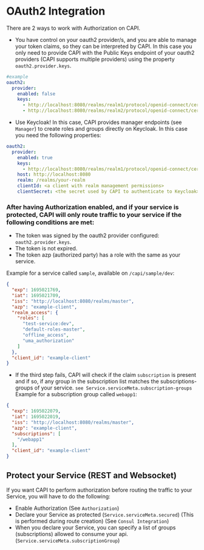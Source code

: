 # OAuth2 Integration

There are 2 ways to work with Authorization on CAPI.
* You have control on your oauth2 provider/s, and you are able to manage your token claims, so they can be interpreted by CAPI. In this case you only need to provide CAPI with the Public Keys endpoint of your oauth2 providers (CAPI supports multiple providers) using the property `oauth2.provider.keys`.

```yaml
#example
oauth2:
  provider:
    enabled: false
    keys:
      - http://localhost:8080/realms/realm1/protocol/openid-connect/certs
      - http://localhost:8080/realms/realm2/protocol/openid-connect/certs
```

* Use Keycloak! In this case, CAPI provides manager endpoints (see `Manager`) to create roles and groups directly on Keycloak. In this case you need the following properties:
```yaml
oauth2:
  provider:
    enabled: true
    keys:
      - http://localhost:8080/realms/realm1/protocol/openid-connect/certs
    host: http://localhost:8080
    realm: /realms/your-realm
    clientId: <a client with realm management permissions>
    clientSecret: <the secret used by CAPI to authenticate to Keycloak>
```
### After having Authorization enabled, and if your service is protected, CAPI will only route traffic to your service if the following conditions are met:
* The token was signed by the oauth2 provider configured: `oauth2.provider.keys`.
* The token is not expired.
* The token azp (authorized party) has a role with the same as your service.

Example for a service called `sample`, available on `/capi/sample/dev`:

```json
{
  "exp": 1695021769,
  "iat": 1695021709,
  "iss": "http://localhost:8080/realms/master",
  "azp": "example-client",
  "realm_access": {
    "roles": [
      "test-service:dev",
      "default-roles-master",
      "offline_access",
      "uma_authorization"
    ]
  },
  "client_id": "example-client"
}
```
* If the third step fails, CAPI will check if the claim `subscription` is present and if so, if any group in the subscription list matches the subscriptions-groups of your service. `see Service.serviceMeta.subscription-groups`
Example for a subscription group called `webapp1`:
```json
{
  "exp": 1695022079,
  "iat": 1695022019,
  "iss": "http://localhost:8080/realms/master",
  "azp": "example-client",
  "subscriptions": [
    "/webapp1"
  ],
  "client_id": "example-client"
}
```

## Protect your Service (REST and Websocket)
If you want CAPI to perform authorization before routing the traffic to your Service, you will have to do the following:
* Enable Authorization (See `Authorization`)
* Declare your Service as protected (`Service.serviceMeta.secured`) (This is performed during route creation) (See `Consul Integration`)
* When you declare your Service, you can specify a list of groups (subscriptions) allowed to consume your api. (`Service.serviceMeta.subscriptionGroup`)



